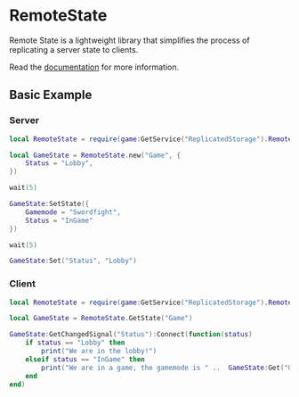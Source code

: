 # RemoteState
 
Remote State is a lightweight library that simplifies the process of replicating a server state to clients.

Read the [documentation](https://huddybuddy321.github.io/RemoteState/) for more information.

## Basic Example

### Server

```lua
local RemoteState = require(game:GetService("ReplicatedStorage").RemoteState)

local GameState = RemoteState.new("Game", {
    Status = "Lobby",
})

wait(5)

GameState:SetState({
    Gamemode = "Swordfight",
    Status = "InGame"
})

wait(5)

GameState:Set("Status", "Lobby")
```

### Client

```lua
local RemoteState = require(game:GetService("ReplicatedStorage").RemoteState)

local GameState = RemoteState.GetState("Game")

GameState:GetChangedSignal("Status"):Connect(function(status)
    if status == "Lobby" then
        print("We are in the lobby!")
    elseif status == "InGame" then
        print("We are in a game, the gamemode is " ..  GameState:Get("Gamemode"))
    end
end)
```